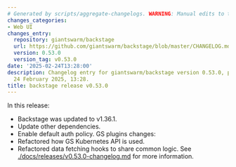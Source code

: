 ```yaml
---
# Generated by scripts/aggregate-changelogs. WARNING: Manual edits to this files will be overwritten.
changes_categories:
- Web UI
changes_entry:
  repository: giantswarm/backstage
  url: https://github.com/giantswarm/backstage/blob/master/CHANGELOG.md#0530---2025-02-24
  version: 0.53.0
  version_tag: v0.53.0
date: '2025-02-24T13:28:00'
description: Changelog entry for giantswarm/backstage version 0.53.0, published on
  24 February 2025, 13:28.
title: backstage release v0.53.0
---
```


In this release:
- Backstage was updated to v1.36.1.
- Update other dependencies.
- Enable default auth policy.
GS plugins changes:
- Refactored how GS Kubernetes API is used.
- Refactored data fetching hooks to share common logic.
See [./docs/releases/v0.53.0-changelog.md](./docs/releases/v0.53.0-changelog.md) for more information.
